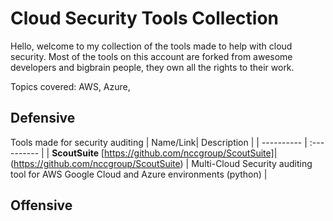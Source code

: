# Cloud Security Tools Collection
Hello, welcome to my collection of the tools made to help with cloud security. 
Most of the tools on this account are forked from awesome developers and bigbrain people, they own all the rights to their work.

Topics covered: AWS, Azure, 

## Defensive
Tools made for security auditing
| Name/Link| Description |
| ---------- | :---------- |
| **ScoutSuite** [https://github.com/nccgroup/ScoutSuite]| (https://github.com/nccgroup/ScoutSuite) | Multi-Cloud Security auditing tool for AWS Google Cloud and Azure environments (python) |


## Offensive

